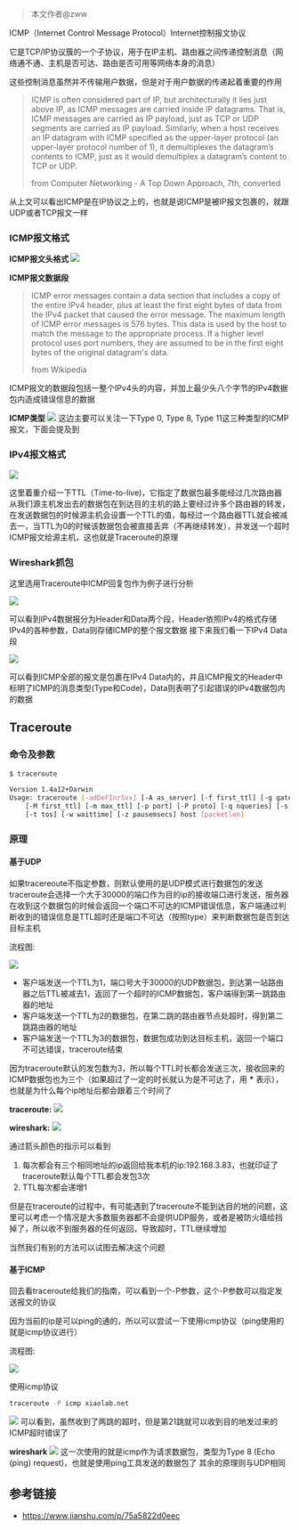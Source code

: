 > 本文作者@zww

ICMP（Internet Control Message Protocol）Internet控制报文协议

它是TCP/IP协议簇的一个子协议，用于在IP主机、路由器之间传递控制消息（网络通不通、主机是否可达、路由是否可用等网络本身的消息）

这些控制消息虽然并不传输用户数据，但是对于用户数据的传递起着重要的作用

> ICMP is often considered part of IP, but architecturally it lies just above IP, as ICMP messages are carried inside IP datagrams. That is, ICMP messages are carried as IP payload, just as TCP or UDP segments are carried as IP payload. Similarly, when a host receives an IP datagram with ICMP specified as the upper-layer protocol (an upper-layer protocol number of 1), it demultiplexes the datagram’s contents to ICMP, just as it would demultiplex a datagram’s content to TCP or UDP.
>
> from Computer Networking - A Top Down Approach, 7th, converted

从上文可以看出ICMP是在IP协议之上的，也就是说ICMP是被IP报文包裹的，就跟UDP或者TCP报文一样

### ICMP报文格式

**ICMP报文头格式**
![](img/1.png)

**ICMP报文数据段**
> ICMP error messages contain a data section that includes a copy of the entire IPv4 header, plus at least the first eight bytes of data from the IPv4 packet that caused the error message. The maximum length of ICMP error messages is 576 bytes. This data is used by the host to match the message to the appropriate process. If a higher level protocol uses port numbers, they are assumed to be in the first eight bytes of the original datagram's data.
>
> from Wikipedia

ICMP报文的数据段包括一整个IPv4头的内容，并加上最少头八个字节的IPv4数据包内造成错误信息的数据

**ICMP类型**
![](img/10.png)
这边主要可以关注一下Type 0, Type 8, Type 11这三种类型的ICMP报文，下面会提及到

### IPv4报文格式

![](img/2.png)

这里着重介绍一下TTL（Time-to-live)，它指定了数据包最多能经过几次路由器
从我们源主机发出去的数据包在到达目的主机的路上要经过许多个路由器的转发，在发送数据包的时候源主机会设置一个TTL的值，每经过一个路由器TTL就会被减去一，当TTL为0的时候该数据包会被直接丢弃（不再继续转发），并发送一个超时ICMP报文给源主机，这也就是Traceroute的原理

### Wireshark抓包

这里选用Traceroute中ICMP回复包作为例子进行分析

![](img/3.png)

可以看到IPv4数据报分为Header和Data两个段，Header依照IPv4的格式存储IPv4的各种参数，Data则存储ICMP的整个报文数据
接下来我们看一下IPv4 Data段

![](img/4.png)

可以看到ICMP全部的报文是包裹在IPv4 Data内的，并且ICMP报文的Header中标明了ICMP的消息类型(Type和Code)，Data则表明了引起错误的IPv4数据包内的数据

## Traceroute 

### 命令及参数

```sh
$ traceroute

Version 1.4a12+Darwin
Usage: traceroute [-adDeFInrSvx] [-A as_server] [-f first_ttl] [-g gateway] [-i iface]
	[-M first_ttl] [-m max_ttl] [-p port] [-P proto] [-q nqueries] [-s src_addr]
	[-t tos] [-w waittime] [-z pausemsecs] host [packetlen]
``` 

### 原理

#### 基于UDP

如果tracereoute不指定参数，则默认使用的是UDP模式进行数据包的发送
traceroute会选择一个大于30000的端口作为目的ip的接收端口进行发送，服务器在收到这个数据包的时候会返回一个端口不可达的ICMP错误信息，客户端通过判断收到的错误信息是TTL超时还是端口不可达（按照type）来判断数据包是否到达目标主机

流程图: 

![](img/5.png)

* 客户端发送一个TTL为1，端口号大于30000的UDP数据包，到达第一站路由器之后TTL被减去1，返回了一个超时的ICMP数据包，客户端得到第一跳路由器的地址
* 客户端发送一个TTL为2的数据包，在第二跳的路由器节点处超时，得到第二跳路由器的地址
* 客户端发送一个TTL为3的数据包，数据包成功到达目标主机，返回一个端口不可达错误，traceroute结束

因为traceroute默认的发包数为3，所以每个TTL时长都会发送三次，接收回来的ICMP数据包也为三个（如果超过了一定的时长就认为是不可达了，用 **\*** 表示），也就是为什么每个ip地址后都会跟着三个时间了

**traceroute:**
![](img/6.png)

**wireshark:**
![](img/7.png)

通过箭头颜色的指示可以看到
1. 每次都会有三个相同地址的ip返回给我本机的ip:192.168.3.83，也就印证了traceroute默认每个TTL都会发包3次
2. TTL每次都会递增1

但是在traceroute的过程中，有可能遇到了traceroute不能到达目的地的问题，这里可以考虑一个情况是大多数服务器都不会提供UDP服务，或者是被防火墙给挡掉了，所以收不到服务器的任何返回，导致超时，TTL继续增加

当然我们有别的方法可以试图去解决这个问题

#### 基于ICMP

回去看traceroute给我们的指南，可以看到一个-P参数，这个-P参数可以指定发送报文的协议

因为当前的ip是可以ping的通的，所以可以尝试一下使用icmp协议（ping使用的就是icmp协议进行）

流程图:

![](img/11.png)

使用icmp协议
``` sh
traceroute -P icmp xiaolab.net
```

![](img/8.png)
可以看到，虽然收到了两跳的超时，但是第21跳就可以收到目的地发过来的ICMP超时错误了

**wireshark**
![](img/9.png)
这一次使用的就是icmp作为请求数据包，类型为Type 8 (Echo (ping) request)，也就是使用ping工具发送的数据包了
其余的原理则与UDP相同

## 参考链接

* https://www.jianshu.com/p/75a5822d0eec
